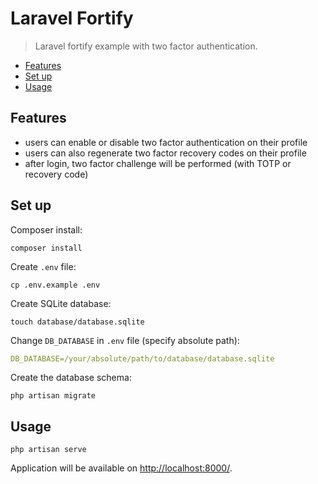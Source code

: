 # Laravel Fortify

> Laravel fortify example with two factor authentication.

<!-- TOC -->
* [Features](#features)
* [Set up](#set-up)
* [Usage](#usage)
<!-- TOC -->

## Features

- users can enable or disable two factor authentication on their profile
- users can also regenerate two factor recovery codes on their profile
- after login, two factor challenge will be performed (with TOTP or recovery code)

## Set up

Composer install:

```shell
composer install
```

Create `.env` file:

```shell
cp .env.example .env
```

Create SQLite database:

```shell
touch database/database.sqlite
```

Change `DB_DATABASE` in `.env` file (specify absolute path):

```yaml
DB_DATABASE=/your/absolute/path/to/database/database.sqlite
```

Create the database schema:

```shell
php artisan migrate
```

## Usage

```shell
php artisan serve
```

Application will be available on [http://localhost:8000/](http://localhost:8000/).
